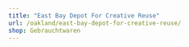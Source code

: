 ```yaml
---
title: "East Bay Depot For Creative Reuse"
url: /oakland/east-bay-depot-for-creative-reuse/
shop: Gebrauchtwaren
---
```

